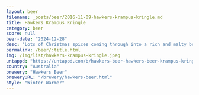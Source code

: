 ```yaml
---
layout: beer
filename: _posts/beer/2016-11-09-hawkers-krampus-kringle.md
title: Hawkers Krampus Kringle
category: beer
score: null
beer-date: "2024-12-28"
desc: "Lots of Christmas spices coming through into a rich and malty beverage. Might be a bit better on a cold day"
permalink: /beer/:title.html
img: /img/list/hawkers-krampus-kringle.jpeg
untappd: "https://untappd.com/b/hawkers-beer-hawkers-beer-krampus-kringle/6060901"
country: "Australia"
brewery: "Hawkers Beer"
breweryURL: "/brewery/hawkers-beer.html"
style: "Winter Warmer"
---
```

